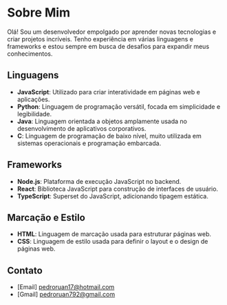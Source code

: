 # Sobre Mim

Olá! Sou um desenvolvedor empolgado por aprender novas tecnologias e criar projetos incríveis. Tenho experiência em várias linguagens e frameworks e estou sempre em busca de desafios para expandir meus conhecimentos.

## Linguagens

- **JavaScript**: Utilizado para criar interatividade em páginas web e aplicações.
- **Python**: Linguagem de programação versátil, focada em simplicidade e legibilidade.
- **Java**: Linguagem orientada a objetos amplamente usada no desenvolvimento de aplicativos corporativos.
- **C**: Linguagem de programação de baixo nível, muito utilizada em sistemas operacionais e programação embarcada.

## Frameworks

- **Node.js**: Plataforma de execução JavaScript no backend.
- **React**: Biblioteca JavaScript para construção de interfaces de usuário.
- **TypeScript**: Superset do JavaScript, adicionando tipagem estática.

## Marcação e Estilo

- **HTML**: Linguagem de marcação usada para estruturar páginas web.
- **CSS**: Linguagem de estilo usada para definir o layout e o design de páginas web.

## Contato
- [Email] pedroruan17@hotmail.com
- [Gmail] pedroruan792@gmail.com
